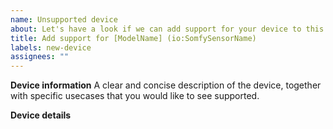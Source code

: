 ```yaml
---
name: Unsupported device
about: Let's have a look if we can add support for your device to this component
title: Add support for [ModelName] (io:SomfySensorName)
labels: new-device
assignees: ""
---
```


<!--
Please update the title to match your device model and type
-->

**Device information**
A clear and concise description of the device, together with specific usecases that you would like to see supported.

**Device details**

<!--
Enable debug logging (https://github.com/iMicknl/ha-tahoma#enable-debug-logging) and paste the Unsupported Tahoma device string here.

If your device already shows up in Home Assistant, share the type (e.g. `io:DimmableLightIOComponent`), which can be gathered from device page in HA looking at Firmware] `/config/devices/dashboard`
-->
